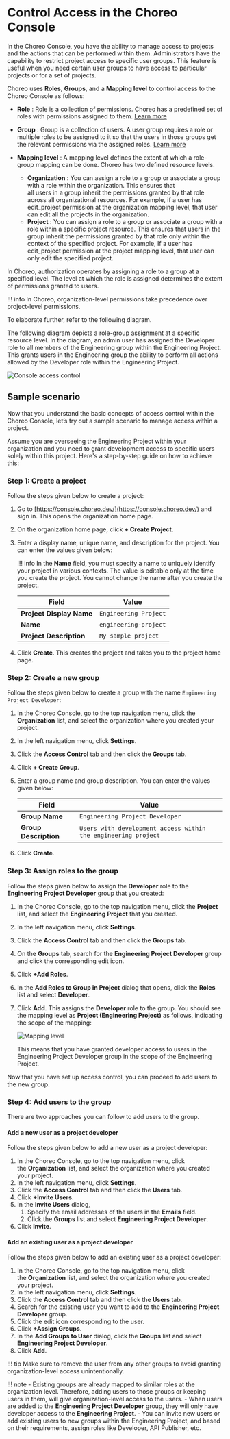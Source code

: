 # Control Access in the Choreo Console

In the Choreo Console, you have the ability to manage access to projects and the actions that can be performed within them. Administrators have the capability to restrict project access to specific user groups. This feature is useful when you need certain user groups to have access to particular projects or for a set of projects.

Choreo uses **Roles**, **Groups**, and a **Mapping level** to control access to the Choreo Console as follows: 

- **Role** : Role is a collection of permissions. Choreo has a predefined set of roles with permissions assigned to them. [Learn more](../choreo-concepts/organization.md#roles)
- **Group** : Group is a collection of users. A user group requires a role or multiple roles to be assigned to it so that the users in those groups get the relevant permissions via the assigned roles. [Learn more](../choreo-concepts/organization.md#groups)

- **Mapping level** : A mapping level defines the extent at which a role-group mapping can be done. Choreo has two defined resource levels.
    - **Organization** : You can assign a role to a group or associate a group with a role within the organization. This ensures that    
                         all users in a group inherit the permissions granted by that role across all organizational resources.
                         For example, if a user has edit_project permission at the organization mapping level, that user can edit all the projects in the organization.
    - **Project** : You can assign a role to a group or associate a group with a role within a specific project resource. This ensures 
                    that users in the group inherit the permissions granted by that role only within the context of the specified project.
                    For example, If a user has edit_project permission at the project mapping level, that user can only edit the specified project.


In Choreo, authorization operates by assigning a role to a group at a specified level. The level at which the role is assigned determines the extent of permissions granted to users.

!!! info
    In Choreo, organization-level permissions take precedence over project-level permissions.

To elaborate further, refer to the following diagram. 

The following diagram depicts a role-group assignment at a specific resource level. In the diagram, an admin user has assigned the Developer role to all members of the Engineering group within the Engineering Project. This grants users in the Engineering group the ability to perform all actions allowed by the Developer role within the Engineering Project.

![Console access control](../assets/img/administer/access-control-to-console.png)

## Sample scenario

Now that you understand the basic concepts of access control within the Choreo Console, let’s try out a sample scenario to manage access within a project. 

Assume you are overseeing the Engineering Project within your organization and you need to grant development access to specific users solely within this project. Here's a step-by-step guide on how to achieve this:

### Step 1: Create a project

Follow the steps given below to create a project:

1. Go to [https://console.choreo.dev/](https://console.choreo.dev/) and sign in. This opens the organization home page.
2. On the organization home page, click **+ Create Project**.
3. Enter a display name, unique name, and description for the project. You can enter the values given below:
    
    !!! info
         In the **Name** field, you must specify a name to uniquely identify your project in various contexts. The value is editable only at the time you create the project. You cannot change the name after you create the project.

    | **Field**                | **Value**                          |
    |--------------------------|------------------------------------|
    | **Project Display Name** | `Engineering Project`              |
    | **Name**                 | `engineering-project`              |
    | **Project Description**  | `My sample project`                |

4. Click **Create**. This creates the project and takes you to the project home page.

### Step 2: Create a new group

Follow the steps given below to create a group with the name `Engineering Project Developer`:

1. In the Choreo Console, go to the top navigation menu, click the **Organization** list, and select the organization where you created your project.
2. In the left navigation menu, click **Settings**.
3. Click the **Access Control** tab and then click the **Groups** tab.
4. Click **+ Create Group**.
5. Enter a group name and group description. You can enter the values given below:

    | **Field**                | **Value**                          |
    |--------------------------|------------------------------------|
    | **Group Name**           | `Engineering Project Developer`    |
    | **Group Description**    | `Users with development access within the engineering project`|

6. Click **Create**.

### Step 3: Assign roles to the group

Follow the steps given below to assign the **Developer** role to the **Engineering Project Developer** group that you created:

1. In the Choreo Console, go to the top navigation menu, click the **Project** list, and select the **Engineering Project** that you created.
2. In the left navigation menu, click **Settings**.
3. Click the **Access Control** tab and then click the **Groups** tab.
4. On the **Groups** tab, search for the **Engineering Project Developer** group and click the corresponding edit icon.
5. Click **+Add Roles**. 
6. In the **Add Roles to Group in Project** dialog that opens, click the **Roles** list and select **Developer**.
7. Click **Add**. This assigns the **Developer** role to the group. You should see the mapping level as **Project (Engineering Project)** as follows, indicating the scope of the mapping:

    ![Mapping level](../assets/img/administer/mapping-level.png)

   This means that you have granted developer access to users in the Engineering Project Developer group in the scope of the Engineering Project. 

Now that you have set up access control, you can proceed to add users to the new group.

### Step 4: Add users to the group

There are two approaches you can follow to add users to the group.

#### Add a new user as a project developer 

Follow the steps given below to add a new user as a project developer:

1. In the Choreo Console, go to the top navigation menu, click the **Organization** list, and select the organization where you created your project.
2. In the left navigation menu, click **Settings**.
3. Click the **Access Control** tab and then click the **Users** tab.
4. Click **+Invite Users**.
5. In the **Invite Users** dialog,
   1. Specify the email addresses of the users in the **Emails** field.
   2. Click the **Groups** list and select **Engineering Project Developer**.
6. Click **Invite**.

#### Add an existing user as a project developer 

Follow the steps given below to add an existing user as a project developer:

1. In the Choreo Console, go to the top navigation menu, click the **Organization** list, and select the organization where you created your project.
2. In the left navigation menu, click **Settings**.
3. Click the **Access Control** tab and then click the **Users** tab.
4. Search for the existing user you want to add to the **Engineering Project Developer** group.
5. Click the edit icon corresponding to the user.
6. Click **+Assign Groups**.
7. In the **Add Groups to User** dialog, click the **Groups** list and select **Engineering Project Developer**.
8. Click **Add**.

!!! tip
     Make sure to remove the user from any other groups to avoid granting organization-level access unintentionally.


!!! note
     - Existing groups are already mapped to similar roles at the organization level. Therefore, adding users to those groups or keeping users in them, will give organization-level access to the users.
     - When users are added to the **Engineering Project Developer** group, they will only have developer access to the **Engineering Project**.
     - You can invite new users or add existing users to new groups within the Engineering Project, and based on their requirements, assign roles like Developer, API Publisher, etc.

